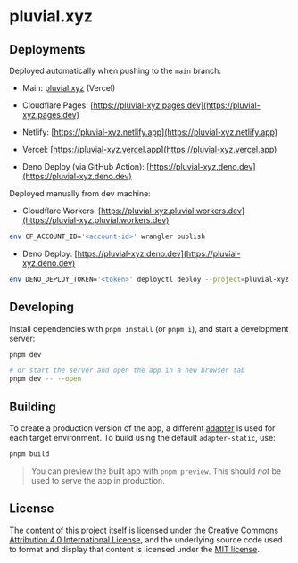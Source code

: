 # pluvial.xyz

## Deployments

Deployed automatically when pushing to the `main` branch:

- Main: [pluvial.xyz](https://pluvial.xyz) (Vercel)

- Cloudflare Pages: [https://pluvial-xyz.pages.dev](https://pluvial-xyz.pages.dev)

- Netlify: [https://pluvial-xyz.netlify.app](https://pluvial-xyz.netlify.app)

- Vercel: [https://pluvial-xyz.vercel.app](https://pluvial-xyz.vercel.app)

- Deno Deploy (via GitHub Action): [https://pluvial-xyz.deno.dev](https://pluvial-xyz.deno.dev)

Deployed manually from dev machine:

- Cloudflare Workers: [https://pluvial-xyz.pluvial.workers.dev](https://pluvial-xyz.pluvial.workers.dev)

```sh
env CF_ACCOUNT_ID='<account-id>' wrangler publish
```

- Deno Deploy: [https://pluvial-xyz.deno.dev](https://pluvial-xyz.deno.dev)

```sh
env DENO_DEPLOY_TOKEN='<token>' deployctl deploy --project=pluvial-xyz --exclude=node_modules build/index.js
```

## Developing

Install dependencies with `pnpm install` (or `pnpm i`), and start a development server:

```sh
pnpm dev

# or start the server and open the app in a new browser tab
pnpm dev -- --open
```

## Building

To create a production version of the app, a different [adapter](https://kit.svelte.dev/docs#adapters)
is used for each target environment. To build using the default `adapter-static`, use:

```sh
pnpm build
```

> You can preview the built app with `pnpm preview`. This should _not_ be used to serve the app in production.

## License

The content of this project itself is licensed under the [Creative Commons Attribution 4.0 International License](http://creativecommons.org/licenses/by/4.0),
and the underlying source code used to format and display that content is
licensed under the [MIT license](https://github.com/pluvial/pluvial.xyz/blob/main/LICENSE).
